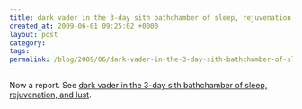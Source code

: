 ```yaml
---
title: dark vader in the 3-day sith bathchamber of sleep, rejuvenation, and lust
created_at: 2009-06-01 09:25:02 +0000
layout: post
category: 
tags: 
permalink: /blog/2009/06/dark-vader-in-the-3-day-sith-bathchamber-of-sleep/
---
```


Now a report. See [dark vader in the 3-day sith bathchamber of sleep, rejuvenation, and lust](/reports/3-day-sith-bathchamber).

